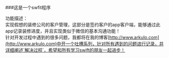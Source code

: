 ###这是一个swfit程序   

功能描述：   
实现假想的装修公司的客户管理，这部分是签约客户的app客户端，能够通过此app记录装修进度，并且实现类似于微信的基本沟通功能！    
针对开发过程中遇到的很多问题，我都将在我的博客[http://www.arkulo.com](http://www.arkulo.com)中开一个吐槽系列，针对所有遇到的问题进行记录，并详细阐述`解决过程`，希望和所有学习swift的朋友一起进步！
